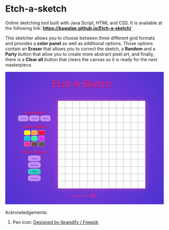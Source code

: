 # Etch-a-sketch
Online sketching tool built with Java Script, HTML and CSS.
It is available at the following link: <strong>https://kawalae.github.io/Etch-a-sketch/</strong>

This sketcher allows you to choose between three different grid formats and provides a <strong>color panel</strong> as well as additional options. Those options contain an <strong>Eraser</strong> that allows you to correct the sketch, a <strong>Random</strong> and a <strong>Party</strong> button that allow you to create more abstract pixel art, and
finally, there is a <strong>Clear all</strong> button that clears the canvas so it is ready for the next masterpiece.

 <img src="Pictures/page.png" alt="Screenshot of the project."> 

Acknowledgements:
1. Pen icon: <a href="http://www.freepik.com">Designed by ibrandify / Freepik</a>




